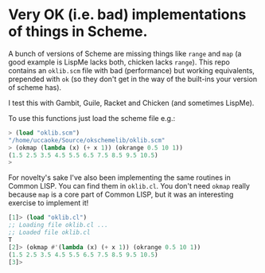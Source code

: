 # Very OK (i.e. bad) implementations of things in Scheme.

A bunch of versions of Scheme are missing things like `range` and `map` (a good example is LispMe lacks both, chicken lacks `range`).  This repo contains an `oklib.scm` file with bad (performance) but working equivalents, prepended with `ok` (so they don't get in the way of the built-ins your version of scheme has).  

I test this with Gambit, Guile, Racket and Chicken (and sometimes LispMe).

To use this functions just load the scheme file e.g.:

```scheme
> (load "oklib.scm")
"/home/uccaoke/Source/okschemelib/oklib.scm"
> (okmap (lambda (x) (+ x 1)) (okrange 0.5 10 1))  
(1.5 2.5 3.5 4.5 5.5 6.5 7.5 8.5 9.5 10.5)
> 
```

For novelty's sake I've also been implementing the same routines in Common LISP.  You can find them in `oklib.cl`.  You don't need `okmap` really because `map` is a core part of Common LISP, but it was an interesting exercise to implement it!

```lisp
[1]> (load "oklib.cl")
;; Loading file oklib.cl ...
;; Loaded file oklib.cl
T
[2]> (okmap #'(lambda (x) (+ x 1)) (okrange 0.5 10 1))
(1.5 2.5 3.5 4.5 5.5 6.5 7.5 8.5 9.5 10.5)
[3]> 
```
